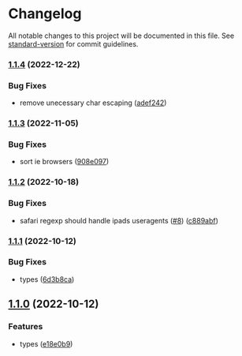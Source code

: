 # Changelog

All notable changes to this project will be documented in this file. See [standard-version](https://github.com/conventional-changelog/standard-version) for commit guidelines.

### [1.1.4](https://github.com/TrigenSoftware/ua-regexes-lite/compare/v1.1.3...v1.1.4) (2022-12-22)


### Bug Fixes

* remove unecessary char escaping ([adef242](https://github.com/TrigenSoftware/ua-regexes-lite/commit/adef242cee736d554463643e9c1164ad8787c4f2))

### [1.1.3](https://github.com/TrigenSoftware/ua-regexes-lite/compare/v1.1.2...v1.1.3) (2022-11-05)


### Bug Fixes

* sort ie browsers ([908e097](https://github.com/TrigenSoftware/ua-regexes-lite/commit/908e097dc2467f045d0b40eb4f94b12689dd4d44))

### [1.1.2](https://github.com/TrigenSoftware/ua-regexes-lite/compare/v1.1.1...v1.1.2) (2022-10-18)


### Bug Fixes

* safari regexp should handle ipads useragents ([#8](https://github.com/TrigenSoftware/ua-regexes-lite/issues/8)) ([c889abf](https://github.com/TrigenSoftware/ua-regexes-lite/commit/c889abf67eb31ec35a36b7fcffc683694560d497))

### [1.1.1](https://github.com/TrigenSoftware/ua-regexes-lite/compare/v1.1.0...v1.1.1) (2022-10-12)


### Bug Fixes

* types ([6d3b8ca](https://github.com/TrigenSoftware/ua-regexes-lite/commit/6d3b8ca4aaed215c453ea62bf199c3ff1e91b2c1))

## [1.1.0](https://github.com/TrigenSoftware/ua-regexes-lite/compare/v1.0.0...v1.1.0) (2022-10-12)


### Features

* types ([e18e0b9](https://github.com/TrigenSoftware/ua-regexes-lite/commit/e18e0b999c5fb269bad688c912e0e0b505e6cfa9))
